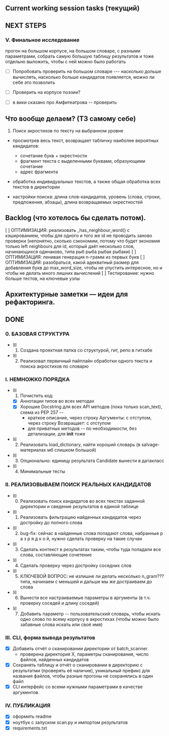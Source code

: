 ## Current working session tasks (текущий)





## NEXT STEPS


### V. Финальное исследование
прогон на большом корпусе, на большом словаре, с разными параметрами, собрать самую большую таблицу результатов и тоже отдельно выложить, чтобы с ней можно было работать
- [ ] Попробовать проверить на большом словаре --- насколько дольше вычислять, насколько больше кандидатов появляется, можно ли себе это позволить
- [ ] Проверить на корпусе поэзии?
- [ ] в вики сказано про Амфитеатрова -- проверить



## Что вообще делаем? (ТЗ самому себе)
1. Поиск акростихов по тексту на выбранном уровне
  - просмотрев весь текст, возвращает табличку наиболее вероятных кандидатов: 
    - сочетание букв + окрестности
    - фрагмент текста с выделенными буквами, образующими сочетание
    - адрес фрагмента

  - обработка индивидуальных текстов, а также общая обработка всех текстов в директории  

  - настройки поиска: длина слов-кандидатов, уровень (слова, строки, предложения, абзацы), длина возвращаемых окрестностей




## Backlog (что хотелось бы сделать потом).

[ ] ОПТИМИЗАЦИЯ: реализовать _has_neighbour_word() с кэшированием, чтобы для одного и того же id не проводить заново проверки (непонятно, сколько сэкономим, потому что будет экономия только left neighbours для id, который даёт несколько слов, начинающихся одинаково, типа рыб рыба рыбак рыбаки)
[ ] ОПТИМИЗАЦИЯ: ленивая генерация n-грамм из первых букв
[ ] ОПТИМИЗАЦИЯ: разобраться, какой адекватный размер для добавления букв до max_word_size, чтобы не упустить интересное, но и чтобы не делать много лишних вычислений
[ ] Тестирование: нужно больше тестов, на ключевые узлы


## Архитектурные заметки — идеи для рефакторинга.





## DONE

### 0. БАЗОВАЯ СТРУКТУРА
- [x] 1. Создана проектная папка со структурой, гит, репо в гитхабе
- [x] 2. Реализовал первичный пайплайн обработки одного текста и поиска акростихов по словарю

### I. НЕМНОЖКО ПОРЯДКА

- [x] 1. Почистить код:
  - [x] Аннотации типов во всех методах
  - [x] Хорошие Docstring для всех API методов (пока только scan_text), схема из PEP 257 --
    - краткое описание, через строку Аргументы: с отступом, через строку Возвращает: с отступом
    - для приватных методов -- по необходимости, без детализации, для __init__ тоже
- [x] 2. Реализовать load_dictionary, найти хороший словарь (в salvage-материалах мб слишком большой)
- [x] 3. Опционально: единицу результата Candidate вынести в датакласс
- [x] 4. Минимальные тесты


### II. РЕАЛИЗОВЫВАЕМ ПОИСК РЕАЛЬНЫХ КАНДИДАТОВ

- [x] 0. Реализовать поиск кандидатов во всех текстах заданной директории и сведение результатов в единой таблице
- [x] 1. Реализовать фильтрацию найденных кандидатов через достройку до полного слова
- [x] 2. bug-fix: сейчас в найденные слова попадают слова, набранные р а з р я д к о й, нужно сделать проверку на такие случаи
- [x] 3. Сделать контекст в результатах таким, чтобы туда попадали все слова, составляющие сочетение
- [x] 4. Сделать проверку через достройку соседних слов 
- [x] 5. КЛЮЧЕВОЙ ВОПРОС: не излишне ли делать несколько n_gram??? типа, начинаем с меньшей и дальше мы же достраиваем до слова
- [x] 6. Вынести все настраиваемые параметры в аргументы (в т.ч. проверку соседей и длину соседей)
- [x] 7. Добавить параметр -- пользовательский словарь, чтобы искать одно слово по всему корпусу в акростихах (чтобы можно было забавные слова искать или своё имя)


### III. CLI, форма вывода результатов
- [X] Добавить отчёт о сканировании директории от batch_scanner
  - проверена директория X, параметры сканирования, число файлов, найденных кандидатов
- [X] Сохранять таблицу и отчёт о сканировании в директорию с результатми (проверять её наличие), уникальный префикс для названия файлов, чтобы разные прогоны не сохранялись в один файл
- [X] CLI интерфейс со всеми нужными параметрами в качестве аргументов

### IV. ПУБЛИКАЦИЯ
- [X] оформить readme
- [X] ноутбук с запуском scan.py и импортом результатов
- [X] requirements.txt
